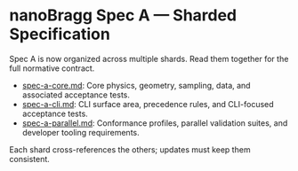 # nanoBragg Spec A — Sharded Specification

Spec A is now organized across multiple shards. Read them together for the full normative contract.

- [spec-a-core.md](spec-a-core.md): Core physics, geometry, sampling, data, and associated acceptance tests.
- [spec-a-cli.md](spec-a-cli.md): CLI surface area, precedence rules, and CLI-focused acceptance tests.
- [spec-a-parallel.md](spec-a-parallel.md): Conformance profiles, parallel validation suites, and developer tooling requirements.

Each shard cross-references the others; updates must keep them consistent.
